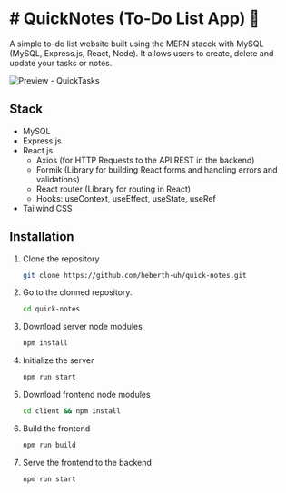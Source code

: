 # # QuickNotes (To-Do List App) 📝

A simple to-do list website built using the MERN stacck with MySQL (MySQL, Express.js, React, Node). It allows users to create, delete and update your tasks or notes.

![Preview - QuickTasks](https://github.com/user-attachments/assets/a231fbed-d8ca-4191-923d-167121f9bd3e)

## Stack

* MySQL
* Express.js
* React.js
  * Axios (for HTTP Requests to the API REST in the backend)
  * Formik (Library for building React forms and handling errors and validations)
  * React router (Library for routing in React)
  * Hooks: useContext, useEffect, useState, useRef
* Tailwind CSS

## Installation

1. Clone the repository

   ```bash
   git clone https://github.com/heberth-uh/quick-notes.git
   ```
2. Go to the clonned repository.

   ```bash
   cd quick-notes
   ```
3. Download server node modules

   ```bash
   npm install
   ```
4. Initialize the server

   ```bash
   npm run start
   ```
5. Download frontend node modules

   ```bash
   cd client && npm install
   ```
6. Build the frontend

   ```bash
   npm run build
   ```
7. Serve the frontend to the backend

   ```bash
   npm run start
   ```
